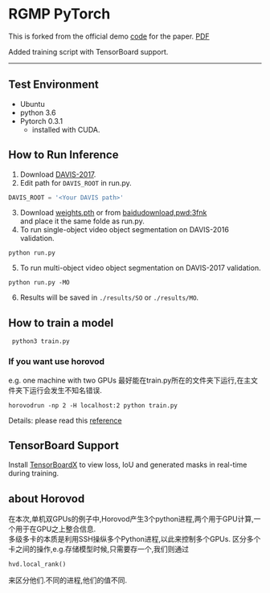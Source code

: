 # RGMP PyTorch

This is forked from the official demo [code](https://github.com/seoungwugoh/RGMP) for the paper. [PDF](http://openaccess.thecvf.com/content_cvpr_2018/CameraReady/1029.pdf)

Added training script with TensorBoard support.
___
## Test Environment
- Ubuntu 
- python 3.6
- Pytorch 0.3.1
  + installed with CUDA.



## How to Run Inference
1) Download [DAVIS-2017](https://davischallenge.org/davis2017/code.html).
2) Edit path for `DAVIS_ROOT` in run.py.
``` python
DAVIS_ROOT = '<Your DAVIS path>'
```
3) Download [weights.pth](https://www.dropbox.com/s/gt0kivrb2hlavi2/weights.pth?dl=0) or from [baidudownload,pwd:3fnk](https://pan.baidu.com/s/1bY-0HiQGfV3AljqL5QAT4g)   
and place it the same folde as run.py.
4) To run single-object video object segmentation on DAVIS-2016 validation.
``` 
python run.py
```
5) To run multi-object video object segmentation on DAVIS-2017 validation.
``` 
python run.py -MO
```
6) Results will be saved in `./results/SO` or `./results/MO`.

## How to train a model
``` python3 train.py```
### If you want use horovod
e.g. one machine with two GPUs
最好能在train.py所在的文件夹下运行,在主文件夹下运行会发生不知名错误.
```
horovodrun -np 2 -H localhost:2 python train.py
```
Details: please read this [reference](https://github.com/horovod/horovod/issues/1614)


## TensorBoard Support
Install [TensorBoardX](https://github.com/lanpa/tensorboard-pytorch) to view loss, IoU and generated masks in real-time during training.

## about Horovod
在本次,单机双GPUs的例子中,Horovod产生3个python进程,两个用于GPU计算,一个用于在GPU之上整合信息.  
多级多卡的本质是利用SSH操纵多个Python进程,以此来控制多个GPUs.
区分多个卡之间的操作,e.g.存储模型时候,只需要存一个,我们则通过
```
hvd.local_rank()
```
来区分他们.不同的进程,他们的值不同.
  










